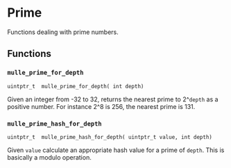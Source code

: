 # Prime

Functions dealing with prime numbers.


## Functions

### `mulle_prime_for_depth`

```
uintptr_t  mulle_prime_for_depth( int depth)
```

Given an integer from -32 to 32, returns the nearest prime to 2^`depth` as a
positive number. For instance 2^8 is 256, the nearest prime is 131.


### `mulle_prime_hash_for_depth`

```
uintptr_t  mulle_prime_hash_for_depth( uintptr_t value, int depth)
```

Given `value` calculate an appropriate hash value for a prime of `depth`.
This is basically a modulo operation.




